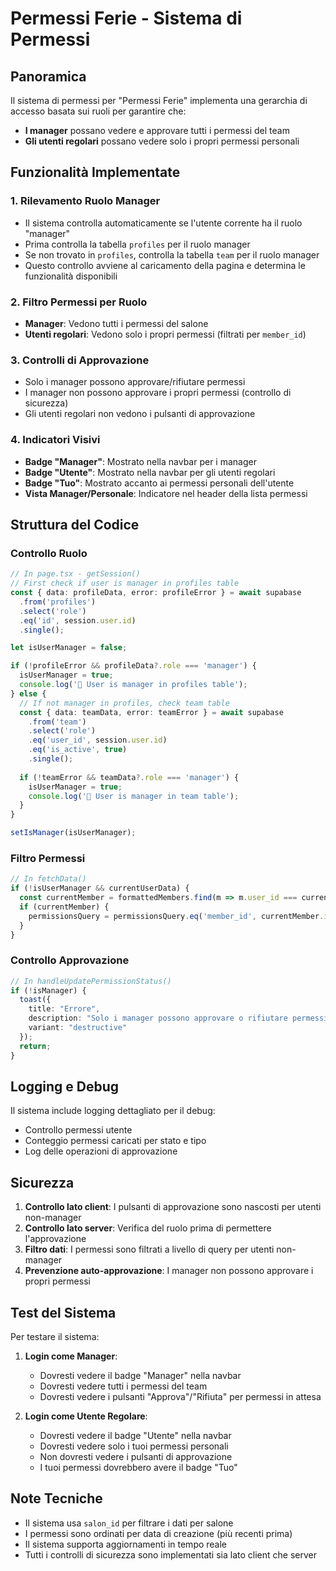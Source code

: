 # Permessi Ferie - Sistema di Permessi

## Panoramica

Il sistema di permessi per "Permessi Ferie" implementa una gerarchia di accesso basata sui ruoli per garantire che:
- **I manager** possano vedere e approvare tutti i permessi del team
- **Gli utenti regolari** possano vedere solo i propri permessi personali

## Funzionalità Implementate

### 1. Rilevamento Ruolo Manager
- Il sistema controlla automaticamente se l'utente corrente ha il ruolo "manager" 
- Prima controlla la tabella `profiles` per il ruolo manager
- Se non trovato in `profiles`, controlla la tabella `team` per il ruolo manager
- Questo controllo avviene al caricamento della pagina e determina le funzionalità disponibili

### 2. Filtro Permessi per Ruolo
- **Manager**: Vedono tutti i permessi del salone
- **Utenti regolari**: Vedono solo i propri permessi (filtrati per `member_id`)

### 3. Controlli di Approvazione
- Solo i manager possono approvare/rifiutare permessi
- I manager non possono approvare i propri permessi (controllo di sicurezza)
- Gli utenti regolari non vedono i pulsanti di approvazione

### 4. Indicatori Visivi
- **Badge "Manager"**: Mostrato nella navbar per i manager
- **Badge "Utente"**: Mostrato nella navbar per gli utenti regolari
- **Badge "Tuo"**: Mostrato accanto ai permessi personali dell'utente
- **Vista Manager/Personale**: Indicatore nel header della lista permessi

## Struttura del Codice

### Controllo Ruolo
```typescript
// In page.tsx - getSession()
// First check if user is manager in profiles table
const { data: profileData, error: profileError } = await supabase
  .from('profiles')
  .select('role')
  .eq('id', session.user.id)
  .single();

let isUserManager = false;

if (!profileError && profileData?.role === 'manager') {
  isUserManager = true;
  console.log('👑 User is manager in profiles table');
} else {
  // If not manager in profiles, check team table
  const { data: teamData, error: teamError } = await supabase
    .from('team')
    .select('role')
    .eq('user_id', session.user.id)
    .eq('is_active', true)
    .single();
  
  if (!teamError && teamData?.role === 'manager') {
    isUserManager = true;
    console.log('👑 User is manager in team table');
  }
}

setIsManager(isUserManager);
```

### Filtro Permessi
```typescript
// In fetchData()
if (!isUserManager && currentUserData) {
  const currentMember = formattedMembers.find(m => m.user_id === currentUserData.id);
  if (currentMember) {
    permissionsQuery = permissionsQuery.eq('member_id', currentMember.id);
  }
}
```

### Controllo Approvazione
```typescript
// In handleUpdatePermissionStatus()
if (!isManager) {
  toast({
    title: "Errore",
    description: "Solo i manager possono approvare o rifiutare permessi",
    variant: "destructive"
  });
  return;
}
```

## Logging e Debug

Il sistema include logging dettagliato per il debug:
- Controllo permessi utente
- Conteggio permessi caricati per stato e tipo
- Log delle operazioni di approvazione

## Sicurezza

1. **Controllo lato client**: I pulsanti di approvazione sono nascosti per utenti non-manager
2. **Controllo lato server**: Verifica del ruolo prima di permettere l'approvazione
3. **Filtro dati**: I permessi sono filtrati a livello di query per utenti non-manager
4. **Prevenzione auto-approvazione**: I manager non possono approvare i propri permessi

## Test del Sistema

Per testare il sistema:

1. **Login come Manager**:
   - Dovresti vedere il badge "Manager" nella navbar
   - Dovresti vedere tutti i permessi del team
   - Dovresti vedere i pulsanti "Approva"/"Rifiuta" per permessi in attesa

2. **Login come Utente Regolare**:
   - Dovresti vedere il badge "Utente" nella navbar
   - Dovresti vedere solo i tuoi permessi personali
   - Non dovresti vedere i pulsanti di approvazione
   - I tuoi permessi dovrebbero avere il badge "Tuo"

## Note Tecniche

- Il sistema usa `salon_id` per filtrare i dati per salone
- I permessi sono ordinati per data di creazione (più recenti prima)
- Il sistema supporta aggiornamenti in tempo reale
- Tutti i controlli di sicurezza sono implementati sia lato client che server 